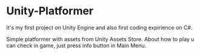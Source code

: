 # Unity-Platformer
It's my first project on Unity Engine and also first coding expirience on C#.

Simple platformer with assets from Unity Assets Store. About how to play u can check in game, just press info button in Main Menu.
